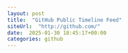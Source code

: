 ```yaml
---
layout: post
title:  "GitHub Public Timeline Feed"
siteUrl:  "http://github.com/"
date:  2025-01-30 18:45:17+00:00
categories: github
---
```

